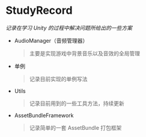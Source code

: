 ﻿# StudyRecord
*记录在学习 Unity 的过程中解决问题所给出的一些方案*
* AudioManager（音频管理器）
    >  主要是实现游戏中背景音乐以及音效的全局管理
* 单例
    >  记录目前实现的单例写法
* Utils
    >  记录目前用到的一些工具方法，持续更新
* AssetBundleFramework
    >  记录简单的一套 AssetBundle 打包框架
